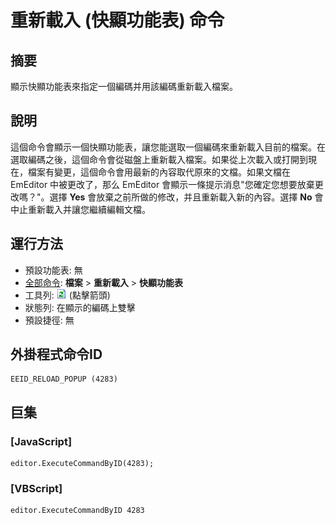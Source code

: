 # 重新載入 (快顯功能表) 命令

## 摘要

顯示快顯功能表來指定一個編碼并用該編碼重新載入檔案。

## 說明

這個命令會顯示一個快顯功能表，讓您能選取一個編碼來重新載入目前的檔案。在選取編碼之後，這個命令會從磁盤上重新載入檔案。如果從上次載入或打開到現在，檔案有變更，這個命令會用最新的內容取代原來的文檔。如果文檔在 EmEditor 中被更改了，那么 EmEditor 會顯示一條提示消息"您確定您想要放棄更改嗎？"。選擇 **Yes** 會放棄之前所做的修改，并且重新載入新的內容。選擇 **No** 會中止重新載入并讓您繼續編輯文檔。

## 運行方法

- 預設功能表: 無
- [全部命令](../tools/all_commands): **檔案** \> **重新載入**
\> **快顯功能表**
- 工具列: ![](../../images/reload.png) (點擊箭頭)
- 狀態列: 在顯示的編碼上雙擊
- 預設捷徑: 無

## 外掛程式命令ID

```
EEID_RELOAD_POPUP (4283)
```

## 巨集

### \[JavaScript\]

```
editor.ExecuteCommandByID(4283);
```

### \[VBScript\]

```
editor.ExecuteCommandByID 4283
```
